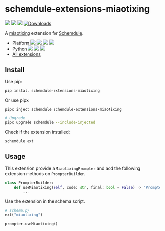# schemdule-extensions-miaotixing

![](https://github.com/StardustDL/schemdule/workflows/CI/badge.svg) ![](https://img.shields.io/github/license/StardustDL/schemdule.svg) [![](https://img.shields.io/pypi/v/schemdule-extensions-miaotixing.svg?logo=pypi)](https://pypi.org/project/schemdule-extensions-miaotixing/) [![Downloads](https://pepy.tech/badge/schemdule-extensions-miaotixing)](https://pepy.tech/project/schemdule-extensions-miaotixing)

A [miaotixing](https://miaotixing.com/) extension for 
[Schemdule](https://github.com/StardustDL/schemdule).

- Platform ![](https://img.shields.io/badge/Linux-yes-success?logo=linux) ![](https://img.shields.io/badge/Windows-yes-success?logo=windows) ![](https://img.shields.io/badge/MacOS-yes-success?logo=apple) ![](https://img.shields.io/badge/BSD-yes-success?logo=freebsd)
- Python ![](https://img.shields.io/pypi/implementation/schemdule.svg?logo=pypi) ![](https://img.shields.io/pypi/pyversions/schemdule.svg?logo=pypi) ![](https://img.shields.io/pypi/wheel/schemdule.svg?logo=pypi)
- [All extensions](https://pypi.org/search/?q=schemdule)

## Install

Use pip:

```sh
pip install schemdule-extensions-miaotixing
```

Or use pipx:

```sh
pipx inject schemdule schemdule-extensions-miaotixing

# Upgrade
pipx upgrade schemdule --include-injected
```

Check if the extension installed:

```sh
schemdule ext
```



## Usage

This extension provide a `MiaotixingPrompter` and add the following extension methods on `PrompterBuilder`.

```python
class PrompterBuilder:
    def useMiaotixing(self, code: str, final: bool = False) -> "PrompterBuilder":
        ...
```

Use the extension in the schema script.

```python
# schema.py
ext("miaotixing")

prompter.useMiaotixing()
```


